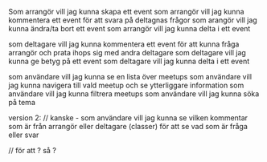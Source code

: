 Som arrangör vill jag kunna skapa ett event
som arrangör vill jag kunna kommentera ett event för att svara på deltagnas frågor
som arangör vill jag kunna ändra/ta bort ett event
som arrangör vill jag kunna delta i ett event

som deltagare vill jag kunna kommentera ett event för att kunna fråga arrangör och prata ihops sig med andra deltagare
som deltagare vill jag kunna ge betyg på ett event
som deltagare vill jag kunna delta i ett event

som användare vill jag kunna se en lista över meetups
som användare vill jag kunna navigera till vald meetup och se ytterliggare information
som användare vill jag kunna filtrera meetups 
som användare vill jag kunna söka på tema

version 2: 
// kanske - som användare vill jag kunna se vilken kommentar som är från arrangör eller deltagare (classer) för att se vad som är fråga eller svar


// för att ? så ?

